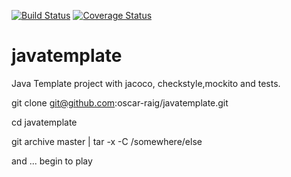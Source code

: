 [![Build Status](https://travis-ci.org/oscar-raig/javatemplate.svg?branch=master)](https://travis-ci.org/oscar-raig/javatemplate)
[![Coverage Status](https://coveralls.io/repos/oscar-raig/javatemplate/badge.svg?branch=master&service=github)](https://coveralls.io/github/oscar-raig/javatemplate?branch=master)

# javatemplate

Java Template project with jacoco, checkstyle,mockito and tests.

git clone git@github.com:oscar-raig/javatemplate.git

cd javatemplate

git archive master | tar -x -C /somewhere/else

and ... begin to play


